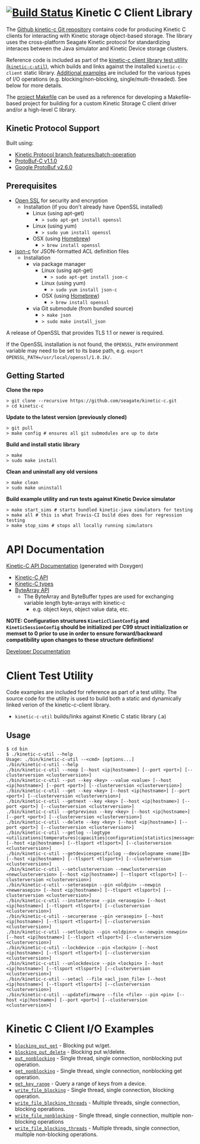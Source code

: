 [![Build Status](http://travis-ci.org/Seagate/kinetic-c.png?branch=master)](http://travis-ci.org/Seagate/kinetic-c)
Kinetic C Client Library
========================
The [Github kinetic-c Git repository](https://github.com/Seagate/kinetic-c) contains code for producing Kinetic C clients for interacting with Kinetic storage object-based storage. The library uses the cross-platform Seagate Kinetic protocol for standardizing interaces between the Java simulator and Kinetic Device storage clusters.

Reference code is included as part of the [kinetic-c client library test utility (`kinetic-c-util`)](src/utility), which builds and links against the installed `kinetic-c-client` static library. [Additional examples](src/examples) are included for the various types of I/O operations (e.g. blocking/non-blocking, single/multi-threaded). See below for more details.

The [project Makefile](Makefile) can be used as a reference for developing a Makefile-based project for building for a custom Kinetic Storage C client driver and/or a high-level C library.

Kinetic Protocol Support
------------------------
Built using:

* [Kinetic Protocol branch features/batch-operation](https://github.com/Seagate/kinetic-protocol/tree/features/batch-operation)
* [ProtoBuf-C v1.1.0](https://github.com/protobuf-c/protobuf-c)
* [Google ProtoBuf v2.6.0](https://developers.google.com/protocol-buffers/docs/downloads)

Prerequisites
-------------

* [Open SSL](https://www.openssl.org/) for security and encryption
    * Installation (if you don't already have OpenSSL installed)
        * Linux (using apt-get)
            * `> sudo apt-get install openssl`
        * Linux (using yum)
            * `> sudo yum install openssl`
        * OSX (using [Homebrew](http://brew.sh/))
            * `> brew install openssl`
* [json-c](https://github.com/json-c/json-c) for JSON-formatted ACL definition files
    * Installation
        * via package manager
            * Linux (using apt-get)
                * `> sudo apt-get install json-c`
            * Linux (using yum)
                * `> sudo yum install json-c`
            * OSX (using [Homebrew](http://brew.sh/))
                * `> brew install openssl`
        * via Git submodule (from bundled source)
            * `> make json`
            * `> sudo make install_json`
            
A release of OpenSSL that provides TLS 1.1 or newer is required.

If the OpenSSL installation is not found, the `OPENSSL_PATH` environment
variable may need to be set to its base path, e.g.
`export OPENSSL_PATH=/usr/local/openssl/1.0.1k/`.

Getting Started
---------------

**Clone the repo**

    > git clone --recursive https://github.com/seagate/kinetic-c.git
    > cd kinetic-c

**Update to the latest version (previously cloned)**

    > git pull
    > make config # ensures all git submodules are up to date

**Build and install static library**

    > make
    > sudo make install

**Clean and uninstall any old versions**

    > make clean
    > sudo make uninstall

**Build example utility and run tests against Kinetic Device simulator**

    > make start_sims # starts bundled kinetic-java simulators for testing
    > make all # this is what Travis-CI build does does for regression testing
    > make stop_sims # stops all locally running simulators

API Documentation
=================

[Kinetic-C API Documentation](http://seagate.github.io/kinetic-c/) (generated with Doxygen)
* [Kinetic-C API](http://seagate.github.io/kinetic-c/kinetic__client_8h.html)
* [Kinetic-C types](http://seagate.github.io/kinetic-c/kinetic__types_8h.html)
* [ByteArray API](http://seagate.github.io/kinetic-c/byte__array_8h.html)
    * The ByteArray and ByteBuffer types are used for exchanging variable length byte-arrays with kinetic-c
        * e.g. object keys, object value data, etc.

**NOTE: Configuration structures `KineticClientConfig` and `KineticSessionConfig` should be initialized per C99 struct initialization or memset to 0 prior to use in order to ensure forward/backward compatibility upon changes to these structure definitions!**

[Developer Documentation](DEVELOP.md)

Client Test Utility
===========================

Code examples are included for reference as part of a test utility. The source code for the utility is used to build both a static and dynamically linked verion of the kinetic-c-client library.

* `kinetic-c-util` builds/links against Kinetic C static library (.a)

Usage
----------

    $ cd bin
    $ ./kinetic-c-util --help
    Usage: ./bin/kinetic-c-util --<cmd> [options...]
    ./bin/kinetic-c-util --help
    ./bin/kinetic-c-util --noop [--host <ip|hostname>] [--port <port>] [--clusterversion <clusterversion>]
    ./bin/kinetic-c-util --put --key <key> --value <value> [--host <ip|hostname>] [--port <port>] [--clusterversion <clusterversion>]
    ./bin/kinetic-c-util --get --key <key> [--host <ip|hostname>] [--port <port>] [--clusterversion <clusterversion>]
    ./bin/kinetic-c-util --getnext --key <key> [--host <ip|hostname>] [--port <port>] [--clusterversion <clusterversion>]
    ./bin/kinetic-c-util --getprevious --key <key> [--host <ip|hostname>] [--port <port>] [--clusterversion <clusterversion>]
    ./bin/kinetic-c-util --delete --key <key> [--host <ip|hostname>] [--port <port>] [--clusterversion <clusterversion>]
    ./bin/kinetic-c-util --getlog --logtype <utilizations|temperatures|capacities|configuration|statistics|messages|limits> [--host <ip|hostname>] [--tlsport <tlsport>] [--clusterversion <clusterversion>]
    ./bin/kinetic-c-util --getdevicespecificlog --devicelogname <name|ID> [--host <ip|hostname>] [--tlsport <tlsport>] [--clusterversion <clusterversion>]
    ./bin/kinetic-c-util --setclusterversion --newclusterversion <newclusterversion> [--host <ip|hostname>] [--tlsport <tlsport>] [--clusterversion <clusterversion>]
    ./bin/kinetic-c-util --seterasepin --pin <oldpin> --newpin <newerasepin> [--host <ip|hostname>] [--tlsport <tlsport>] [--clusterversion <clusterversion>]
    ./bin/kinetic-c-util --instanterase --pin <erasepin> [--host <ip|hostname>] [--tlsport <tlsport>] [--clusterversion <clusterversion>]
    ./bin/kinetic-c-util --secureerase --pin <erasepin> [--host <ip|hostname>] [--tlsport <tlsport>] [--clusterversion <clusterversion>]
    ./bin/kinetic-c-util --setlockpin --pin <oldpin>> <--newpin <newpin> [--host <ip|hostname>] [--tlsport <tlsport>] [--clusterversion <clusterversion>]
    ./bin/kinetic-c-util --lockdevice --pin <lockpin> [--host <ip|hostname>] [--tlsport <tlsport>] [--clusterversion <clusterversion>]
    ./bin/kinetic-c-util --unlockdevice --pin <lockpin> [--host <ip|hostname>] [--tlsport <tlsport>] [--clusterversion <clusterversion>]
    ./bin/kinetic-c-util --setacl --file <acl_json_file> [--host <ip|hostname>] [--tlsport <tlsport>] [--clusterversion <clusterversion>]
    ./bin/kinetic-c-util --updatefirmware --file <file> --pin <pin> [--host <ip|hostname>] [--port <port>] [--clusterversion <clusterversion>]

Kinetic C Client I/O Examples
=============================

* [`blocking_put_get`](src/examples/blocking_put_get.c) - Blocking put w/get.
* [`blocking_put_delete`](src/examples/blocking_put_delete.c) - Blocking put w/delete.
* [`put_nonblocking`](src/examples/put_nonblocking.c) - Single thread, single connection, nonblocking put operation.
* [`get_nonblocking`](src/examples/get_nonblocking.c) - Single thread, single connection, nonblocking get operation.
* [`get_key_range`](src/examples/get_key_range.c) - Query a range of keys from a device.
* [`write_file_blocking`](src/examples/write_file_blocking.c) - Single thread, single connection, blocking operation.
* [`write_file_blocking_threads`](src/examples/write_file_blocking_threads.c) - Multiple threads, single connection, blocking operations.
* [`write_file_nonblocking`](src/examples/write_file_nonblocking.c) - Single thread, single connection, multiple non-blocking operations
* [`write_file_blocking_threads`](src/examples/write_file_blocking_threads.c) - Multiple threads, single connection, multiple non-blocking operations.
